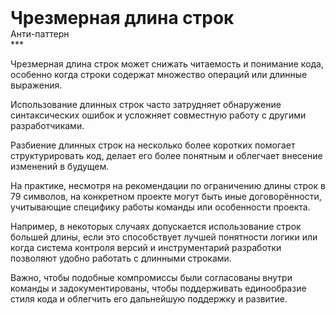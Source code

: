
<div class="sticky-header">
  <div>
    <h1 style="margin: 0;">Чрезмерная длина строк</h1>
    <p style="margin: 0;">Анти-паттерн</p>
  </div>
</div>
***

Чрезмерная длина строк может снижать читаемость и понимание кода, особенно когда строки содержат множество операций или длинные выражения.

Использование длинных строк часто затрудняет обнаружение синтаксических ошибок и усложняет совместную работу с другими разработчиками.

Разбиение длинных строк на несколько более коротких помогает структурировать код, делает его более понятным и облегчает внесение изменений в будущем.

На практике, несмотря на рекомендации по ограничению длины строк в 79 символов, на конкретном проекте могут быть иные договорённости, учитывающие специфику работы команды или особенности проекта.

Например, в некоторых случаях допускается использование строк большей длины, если это способствует лучшей понятности логики или когда система контроля версий и инструментарий разработки позволяют удобно работать с длинными строками.

Важно, чтобы подобные компромиссы были согласованы внутри команды и задокументированы, чтобы поддерживать единообразие стиля кода и облегчить его дальнейшую поддержку и развитие.


